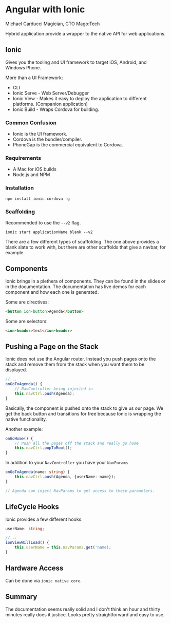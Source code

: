 # Angular with Ionic
Michael Carducci
Magician, CTO Mago:Tech

Hybrid application provide a wrapper to the native API for web applications.

## Ionic
Gives you the tooling and UI framework to target iOS, Android, and Windows Phone.

More than a UI Framework:
- CLI
- Ionic Serve - Web Server/Debugger
- Ionic View - Makes it easy to deploy the application to different platforms. (Companion application)
- Ionic Build - Wraps Cordova for building.

### Common Confusion
- Ionic is the UI framework.
- Cordova is the bundler/compiler.
- PhoneGap is the commercial equivalent to Cordova.

### Requirements
- A Mac for iOS builds
- Node.js and NPM

### Installation
`npm install ionic cordova -g`

### Scaffolding
Recommended to use the `--v2` flag.

`ionic start applicationName blank --v2`

There are a few different types of scaffolding.  The one above provides a blank slate to work with, but there are other scaffolds that give a navbar, for example.
## Components
Ionic brings in a plethera of components.  They can be found in the slides or in the documentation.  The documentation has live demos for each component and how each one is generated.

Some are directives:
```html
<button ion-button>Agenda</button>
```

Some are selectors:
```html
<ion-header>text</ion-header>
```

## Pushing a Page on the Stack
Ionic does not use the Angular router.  Instead you push pages onto the stack and remove them from the stack when you want them to be displayed.

```ts
//...
onGoToAgenda() {
    // NavController being injected in
    this.navCtrl.push(Agenda);
}
```
Basically, the component is pushed onto the stack to give us our page.  We get the back button and transitions for free because Ionic is wrapping the native functionality.

Another example:
```ts
onGoHome() {
    // Push all the pages off the stack and really go home
    this.navCtrl.popToRoot();
}
```

In addition to your `NavController` you have your `NavParams`
```ts
onGoToAgenda(name: string) {
    this.navCtrl.push(Agenda, {userName: name});
}

// Agenda can inject NavParams to get access to these parameters.
```

## LifeCycle Hooks
Ionic provides a few different hooks.

```ts
userName: string;

//...
ionViewWillLoad() {
    this.userName = this.navParams.get('name);
}
```

## Hardware Access
Can be done via `ionic native core`.

## Summary
The documentation seems really solid and I don't think an hour and thirty minutes really does it justice.  Looks pretty straightforward and easy to use.